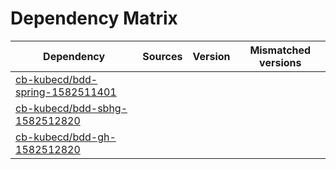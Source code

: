 # Dependency Matrix

Dependency | Sources | Version | Mismatched versions
---------- | ------- | ------- | -------------------
[cb-kubecd/bdd-spring-1582511401](https://github.com/cb-kubecd/bdd-spring-1582511401.git) |  | []() | 
[cb-kubecd/bdd-sbhg-1582512820](https://github.com/cb-kubecd/bdd-sbhg-1582512820.git) |  | []() | 
[cb-kubecd/bdd-gh-1582512820](https://github.com/cb-kubecd/bdd-gh-1582512820.git) |  | []() | 
